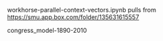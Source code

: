 workhorse-parallel-context-vectors.ipynb pulls from https://smu.app.box.com/folder/135631615557

congress_model-1890-2010
